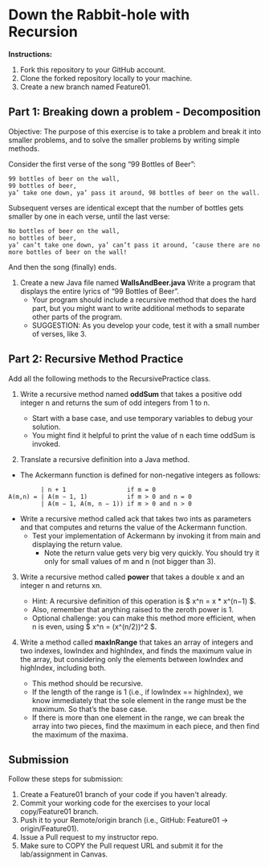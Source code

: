 # Down the Rabbit-hole with Recursion

**Instructions:**

1. Fork this repository to your GitHub account.
2. Clone the forked repository locally to your machine.
3. Create a new branch named Feature01.

## Part 1: Breaking down a problem - Decomposition

Objective: The purpose of this exercise is to take a problem and break it into smaller problems, and to solve the smaller problems by writing simple methods.

Consider the first verse of the song “99 Bottles of Beer”:
```text
99 bottles of beer on the wall,
99 bottles of beer,
ya’ take one down, ya’ pass it around, 98 bottles of beer on the wall.
```

Subsequent verses are identical except that the number of bottles gets smaller by one in each verse, until the last verse:

```text
No bottles of beer on the wall,
no bottles of beer,
ya’ can’t take one down, ya’ can’t pass it around, ’cause there are no more bottles of beer on the wall!
```
And then the song (finally) ends.

1. Create a new Java file named **WallsAndBeer.java** Write a program that displays the entire lyrics of “99 Bottles of Beer”.
    * Your program should include a recursive method that does the hard part, but you might want to write additional methods to separate other parts of the program.
    * SUGGESTION: As you develop your code, test it with a small number of verses, like 3.

## Part 2: Recursive Method Practice

Add all the following methods to the RecursivePractice class.

1. Write a recursive method named **oddSum** that takes a positive odd integer n and returns the sum of odd integers from 1 to n.
    * Start with a base case, and use temporary variables to debug your solution.
    * You might find it helpful to print the value of n each time oddSum is invoked.

2. Translate a recursive definition into a Java method.
  * The Ackermann function is defined for non-negative integers as follows:

```text
         | n + 1                 if m = 0
A(m,n) = | A(m − 1, 1)           if m > 0 and n = 0
         | A(m − 1, A(m, n − 1)) if m > 0 and n > 0
```
  * Write a recursive method called ack that takes two ints as parameters and that computes and returns the value of the Ackermann function.
      * Test your implementation of Ackermann by invoking it from main and displaying the return value.
          * Note the return value gets very big very quickly. You should try it only for small values of m and n (not bigger than 3).
        
3. Write a recursive method called **power** that takes a double x and an integer n and returns xn.
    * Hint: A recursive definition of this operation is $ x^n = x * x^(n−1) $.
    * Also, remember that anything raised to the zeroth power is 1.
    * Optional challenge: you can make this method more efficient, when n is even, using $ x^n = (x^(n/2))^2 $.

4. Write a method called **maxInRange** that takes an array of integers and two indexes, lowIndex and highIndex, and finds the maximum value in the array, but considering only the elements between lowIndex and highIndex, including both.
    * This method should be recursive.
    * If the length of the range is 1 (i.e., if lowIndex == highIndex), we know immediately that the sole element in the range must be the maximum. So that’s the base case.
    * If there is more than one element in the range, we can break the array into two pieces, find the maximum in each piece, and then find the maximum of the maxima.

## Submission

Follow these steps for submission:

1. Create a Feature01 branch of your code if you haven't already.
2. Commit your working code for the exercises to your local copy/Feature01 branch.
3. Push it to your Remote/origin branch (i.e., GitHub: Feature01 -> origin/Feature01).
4. Issue a Pull request to my instructor repo.
5. Make sure to COPY the Pull request URL and submit it for the lab/assignment in Canvas.